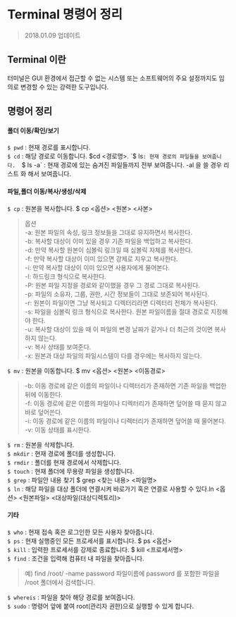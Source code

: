 # Terminal 명령어 정리
> 2018.01.09 업데이트

## Terminal 이란

터미널은 GUI 환경에서 접근할 수 없는 시스템 또는 소프트웨어의 주요 설정까지도 임의로 변경할 수 있는 강력한 도구입니다.

## 명령어 정리
#### 폴더 이동/확인/보기

`$ pwd` : 현재 경로를 표시합니다.  
`$ cd` : 해당 경로로 이동합니다. $cd <경로명>.  
`$ ls` : 현재 경로의 파일들을 보여줍니다.  
`$ ls -a` : 현재 경로에 있는 숨겨진 파일들까지 전부 보여줍니다. -al 을 쓸 경우 리스트 화 해서 보여줍니다.  

#### 파일,폴더 이동/복사/생성/삭제
`$ cp` : 원본을 복사합니다. $ cp <옵션> <원본> <사본>
> 옵션  
> -a: 원본 파일의 속성, 링크 정보들을 그대로 유지하면서 복사한다.  
> -b: 복사할 대상이 이미 있을 경우 기존 파일을 백업하고 복사한다.  
> -d: 만약 복사할 원본이 심볼릭 링크일 때 심볼릭 자체를 복사한다.  
> -f: 만약 복사할 대상이 이미 있으면 강제로 지우고 복사한다.  
> -i: 만약 복사할 대상이 이미 있으면 사용자에게 물어본다.  
> -l: 하드링크 형식으로 복사한다.  
> -P: 원본 파일 지정을 경로와 같이했을 경우 그 경로 그대로 복사된다.  
> -p: 파일의 소유자, 그룹, 권한, 시간 정보들이 그대로 보존되어 복사된다.  
> -r: 원본이 파일이면 그냥 복사되고 디렉터리라면 디렉터리 전체가 복사된다.  
> -s: 파일을 심볼릭 링크 형식으로 복사한다. 원본 파일이름을 절대 경로로 지정해야 한다.  
> -u: 복사할 대상이 있을 때 이 파일의 변경 날짜가 같거나 더 최근의 것이면 복사하지 않는다.  
> -v: 복사 상태를 보여준다.  
> -x: 원본과 대상 파일의 파일시스템이 다를 경우에는 복사하지 않는다.  

`$ mv` : 원본을 이동합니다. $ mv <옵션> <원본> <이동경로>
> -b: 이동 경로에 같은 이름의 파일이나 디렉터리가 존재하면 기존 파일을 백업한 뒤에 이동한다.  
> -f: 이동 경로에 같은 이름의 파일이나 디렉터리가 존재하면 덮어쓸 때 묻지 않고 바로 덮어쓴다.  
> -i: 이동 경로에 같은 이름의 파일이나 디렉터리가 존재하면 덮어쓸 때 물어본다.  
> -v: 이동 상태를 표시한다.  

`$ rm` : 원본을 삭제합니다.  
`$ mkdir` : 현재 경로에 폴더를 생성합니다.  
`$ rmdir` : 폴더를 현재 경로에서 삭제합니다.  
`$ touch` : 현재 폴더에 무용량 파일을 생성합니다.  
`$ grep` : 파일안 내용 찾기 $ grep <찾는 내용> <파일명>  
`$ ln` :  해당 파일을 대상 폴더에 연결시켜 바로가기 혹은 연결로 사용할 수 있다.ln <옵션> <원본파일> <대상파일(대상디렉토리)>  

#### 기타
`$ who` : 현재 접속 혹은 로그인한 모든 사용자 찾아줍니다.  
`$ ps` : 현재 실행중인 모든 프로세서를 표시합니다. $ ps <옵션>   
`$ kill` : 입력한 프로세서를 강제로 종료합니다. $ kill <프로세서명>   
`$ find` : 조건을 입력해 컴퓨터 내 파일을 찾아줍니다.  
> 예) find /root/ -name password 파일이름에 password 를 포함한 파일을 /root 폴더에서 검색합니다.

`$ whereis` : 파일을 찾아 해당 경로를 보여줍니다.  
`$ sudo` : 명령어 앞에 붙여 root(관리자 권한)으로 실행할 수 있게 합니다.  
